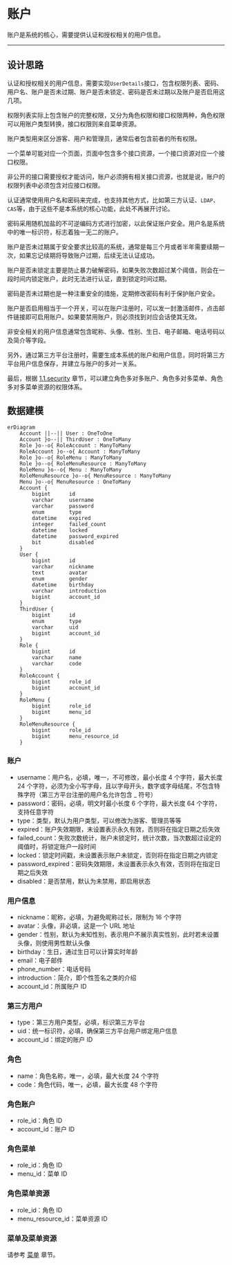 账户
====

账户是系统的核心，需要提供认证和授权相关的用户信息。

---

## 设计思路

认证和授权相关的用户信息，需要实现`UserDetails`接口，包含权限列表、密码、用户名、账户是否未过期、账户是否未锁定、密码是否未过期以及账户是否启用这几项。

权限列表实际上包含账户的完整权限，又分为角色权限和接口权限两种，角色权限可以用账户类型转换，接口权限则来自菜单资源。

账户类型用来区分游客、用户和管理员，通常后者包含前者的所有权限。

一个菜单可能对应一个页面，页面中包含多个接口资源，一个接口资源对应一个接口权限。

非公开的接口需要授权才能访问，账户必须拥有相关接口资源，也就是说，账户的权限列表中必须包含对应接口权限。

认证通常使用用户名和密码来完成，也支持其他方式，比如第三方认证、`LDAP`、`CAS`等，由于这些不是本系统的核心功能，此处不再展开讨论。

密码采用随机加盐的不可逆编码方式进行加密，以此保证账户安全。用户名是系统中的唯一标识符，标志着独一无二的账户。

账户是否未过期属于安全要求比较高的系统，通常是每三个月或者半年需要续期一次，如果忘记续期将导致账户过期，后续无法认证成功。

账户是否未锁定主要是防止暴力破解密码，如果失败次数超过某个阈值，则会在一段时间内锁定账户，此时无法进行认证，直到锁定时间过期。

密码是否未过期也是一种注重安全的措施，定期修改密码有利于保护账户安全。

账户是否启用相当于一个开关，可以在账户注册时，可以发一封激活邮件，点击邮件链接即可启用账户。如果要禁用账户，则必须找到对应会话使其无效。

非安全相关的用户信息通常包含昵称、头像、性别、生日、电子邮箱、电话号码以及简介等字段。

另外，通过第三方平台注册时，需要生成本系统的账户和用户信息，同时将第三方平台用户信息保存，并建立与账户的多对一关系。

最后，根据 [1.1.security](1.1.security.md) 章节，可以建立角色多对多账户、角色多对多菜单、角色多对多菜单资源的权限体系。

## 数据建模

```mermaid
erDiagram
    Account ||--|| User : OneToOne
    Account }o--|| ThirdUser : OneToMany
    Role }o--o{ RoleAccount : ManyToMany
    RoleAccount }o--o{ Account : ManyToMany
    Role }o--o{ RoleMenu : ManyToMany
    Role }o--o{ RoleMenuResource : ManyToMany
    RoleMenu }o--o{ Menu : ManyToMany
    RoleMenuResource }o--o{ MenuResource : ManyToMany
    Menu }o--o{ MenuResource : OneToMany
    Account {
        bigint      id
        varchar     username
        varchar     password
        enum        type
        datetime    expired
        integer     failed_count
        datetime    locked
        datetime    password_expired
        bit         disabled
    }
    User {
        bigint      id
        varchar     nickname
        text        avatar
        enum        gender
        datetime    birthday
        varchar     introduction
        bigint      account_id
    }
    ThirdUser {
        bigint      id
        enum        type
        varchar     uid
        bigint      account_id
    }
    Role {
        bigint      id
        varchar     name
        varchar     code
    }
    RoleAccount {
        bigint      role_id
        bigint      account_id
    }
    RoleMenu {
        bigint      role_id
        bigint      menu_id
    }
    RoleMenuResource {
        bigint      role_id
        bigint      menu_resource_id
    }
```

### 账户

- username：用户名，必填，唯一，不可修改，最小长度 4 个字符，最大长度 24 个字符，必须为全小写字母，且以字母开头，数字或字母结尾，不包含特殊字符（第三方平台注册的用户名允许包含 _ 符号）
- password：密码，必填，明文时最小长度 6 个字符，最大长度 64 个字符，支持任意字符
- type：类型，默认为用户类型，可以修改为游客、管理员等等
- expired：账户失效期限，未设置表示永久有效，否则将在指定日期之后失效
- failed_count：失败次数统计，账户未锁定时，统计次数，当次数超过设定的阈值时，将锁定账户一段时间
- locked：锁定时间戳，未设置表示账户未锁定，否则将在指定日期之内锁定
- password_expired：密码失效期限，未设置表示永久有效，否则将在指定日期之后失效
- disabled：是否禁用，默认为未禁用，即启用状态

### 用户信息

- nickname：昵称，必填，为避免昵称过长，限制为 16 个字符
- avatar：头像，非必填，这是一个 URL 地址
- gender：性别，默认为未知性别，表示用户不展示真实性别，此时若未设置头像，则使用男性默认头像
- birthday：生日，通过生日可以计算实时年龄
- email：电子邮件
- phone_number：电话号码
- introduction：简介，即个性签名之类的介绍
- account_id：所属账户 ID

### 第三方用户

- type：第三方用户类型，必填，标识第三方平台
- uid：统一标识符，必填，确保第三方平台用户绑定用户信息
- account_id：绑定的账户 ID

### 角色

- name：角色名称，唯一，必填，最大长度 24 个字符
- code：角色代码，唯一，必填，最大长度 48 个字符

### 角色账户

- role_id：角色 ID
- account_id：账户 ID

### 角色菜单

- role_id：角色 ID
- menu_id：菜单 ID

### 角色菜单资源

- role_id：角色 ID
- menu_resource_id：菜单资源 ID

### 菜单及菜单资源

请参考 [菜单](1.6.menu.md) 章节。